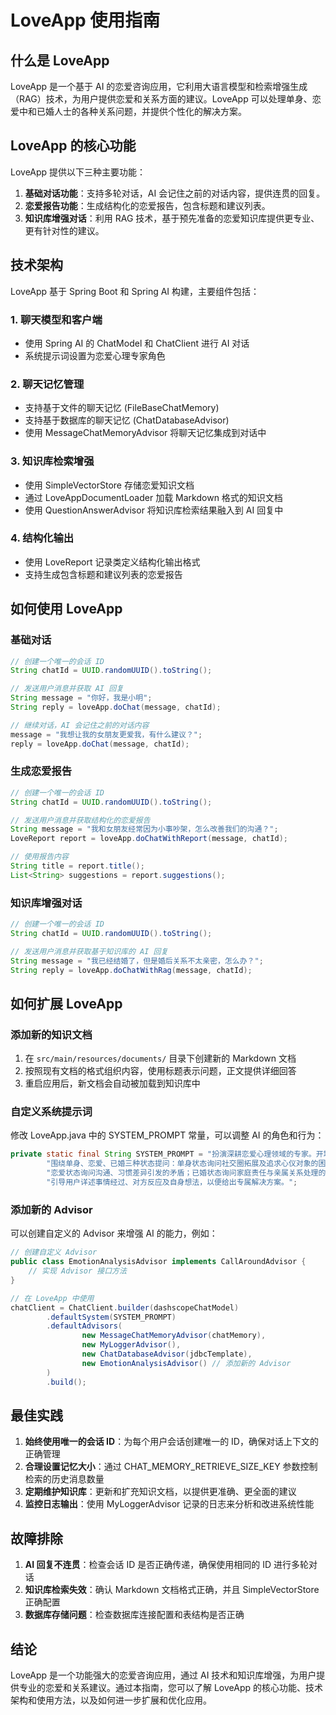 # LoveApp 使用指南

## 什么是 LoveApp

LoveApp 是一个基于 AI 的恋爱咨询应用，它利用大语言模型和检索增强生成（RAG）技术，为用户提供恋爱和关系方面的建议。LoveApp 可以处理单身、恋爱中和已婚人士的各种关系问题，并提供个性化的解决方案。

## LoveApp 的核心功能

LoveApp 提供以下三种主要功能：

1. **基础对话功能**：支持多轮对话，AI 会记住之前的对话内容，提供连贯的回复。
2. **恋爱报告功能**：生成结构化的恋爱报告，包含标题和建议列表。
3. **知识库增强对话**：利用 RAG 技术，基于预先准备的恋爱知识库提供更专业、更有针对性的建议。

## 技术架构

LoveApp 基于 Spring Boot 和 Spring AI 构建，主要组件包括：

### 1. 聊天模型和客户端

- 使用 Spring AI 的 ChatModel 和 ChatClient 进行 AI 对话
- 系统提示词设置为恋爱心理专家角色

### 2. 聊天记忆管理

- 支持基于文件的聊天记忆 (FileBaseChatMemory)
- 支持基于数据库的聊天记忆 (ChatDatabaseAdvisor)
- 使用 MessageChatMemoryAdvisor 将聊天记忆集成到对话中

### 3. 知识库检索增强

- 使用 SimpleVectorStore 存储恋爱知识文档
- 通过 LoveAppDocumentLoader 加载 Markdown 格式的知识文档
- 使用 QuestionAnswerAdvisor 将知识库检索结果融入到 AI 回复中

### 4. 结构化输出

- 使用 LoveReport 记录类定义结构化输出格式
- 支持生成包含标题和建议列表的恋爱报告

## 如何使用 LoveApp

### 基础对话

```java
// 创建一个唯一的会话 ID
String chatId = UUID.randomUUID().toString();

// 发送用户消息并获取 AI 回复
String message = "你好，我是小明";
String reply = loveApp.doChat(message, chatId);

// 继续对话，AI 会记住之前的对话内容
message = "我想让我的女朋友更爱我，有什么建议？";
reply = loveApp.doChat(message, chatId);
```

### 生成恋爱报告

```java
// 创建一个唯一的会话 ID
String chatId = UUID.randomUUID().toString();

// 发送用户消息并获取结构化的恋爱报告
String message = "我和女朋友经常因为小事吵架，怎么改善我们的沟通？";
LoveReport report = loveApp.doChatWithReport(message, chatId);

// 使用报告内容
String title = report.title();
List<String> suggestions = report.suggestions();
```

### 知识库增强对话

```java
// 创建一个唯一的会话 ID
String chatId = UUID.randomUUID().toString();

// 发送用户消息并获取基于知识库的 AI 回复
String message = "我已经结婚了，但是婚后关系不太亲密，怎么办？";
String reply = loveApp.doChatWithRag(message, chatId);
```

## 如何扩展 LoveApp

### 添加新的知识文档

1. 在 `src/main/resources/documents/` 目录下创建新的 Markdown 文档
2. 按照现有文档的格式组织内容，使用标题表示问题，正文提供详细回答
3. 重启应用后，新文档会自动被加载到知识库中

### 自定义系统提示词

修改 LoveApp.java 中的 SYSTEM_PROMPT 常量，可以调整 AI 的角色和行为：

```java
private static final String SYSTEM_PROMPT = "扮演深耕恋爱心理领域的专家。开场向用户表明身份，告知用户可倾诉恋爱难题。" +
        "围绕单身、恋爱、已婚三种状态提问：单身状态询问社交圈拓展及追求心仪对象的困扰；" +
        "恋爱状态询问沟通、习惯差异引发的矛盾；已婚状态询问家庭责任与亲属关系处理的问题。" +
        "引导用户详述事情经过、对方反应及自身想法，以便给出专属解决方案。";
```

### 添加新的 Advisor

可以创建自定义的 Advisor 来增强 AI 的能力，例如：

```java
// 创建自定义 Advisor
public class EmotionAnalysisAdvisor implements CallAroundAdvisor {
    // 实现 Advisor 接口方法
}

// 在 LoveApp 中使用
chatClient = ChatClient.builder(dashscopeChatModel)
        .defaultSystem(SYSTEM_PROMPT)
        .defaultAdvisors(
                new MessageChatMemoryAdvisor(chatMemory),
                new MyLoggerAdvisor(),
                new ChatDatabaseAdvisor(jdbcTemplate),
                new EmotionAnalysisAdvisor() // 添加新的 Advisor
        )
        .build();
```

## 最佳实践

1. **始终使用唯一的会话 ID**：为每个用户会话创建唯一的 ID，确保对话上下文的正确管理
2. **合理设置记忆大小**：通过 CHAT_MEMORY_RETRIEVE_SIZE_KEY 参数控制检索的历史消息数量
3. **定期维护知识库**：更新和扩充知识文档，以提供更准确、更全面的建议
4. **监控日志输出**：使用 MyLoggerAdvisor 记录的日志来分析和改进系统性能

## 故障排除

1. **AI 回复不连贯**：检查会话 ID 是否正确传递，确保使用相同的 ID 进行多轮对话
2. **知识库检索失效**：确认 Markdown 文档格式正确，并且 SimpleVectorStore 正确配置
3. **数据库存储问题**：检查数据库连接配置和表结构是否正确

## 结论

LoveApp 是一个功能强大的恋爱咨询应用，通过 AI 技术和知识库增强，为用户提供专业的恋爱和关系建议。通过本指南，您可以了解 LoveApp 的核心功能、技术架构和使用方法，以及如何进一步扩展和优化应用。